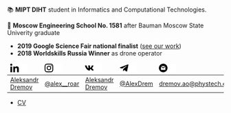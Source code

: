 📚 **MIPT DIHT** student in Informatics and Computational Technologies.

🏫 **Moscow Engineering School No. 1581** after Bauman Moscow State Univerity graduate

- **2019 Google Science Fair national finalist** (<a href="https://github.com/AlexRoar/alexroar/blob/main/assets/Future%20of%20aviation-digital%20twin%20and%20prediction%20technologies_Google%20Science%20Fair.pdf">see our work</a>)
- **2018 Worldskills Russia Winner** as drone operator

<table>
    <thead>
      <tr>
      <td><img height="20px" src="https://github.com/AlexRoar/alexroar/raw/main/assets/linkedin.svg"><img height="20px" src="https://github.com/AlexRoar/alexroar/raw/main/assets/linkedin-w.svg"></td>  
      <td><img height="20px" src="https://github.com/AlexRoar/alexroar/raw/main/assets/instagram.svg"><img height="20px" src="https://github.com/AlexRoar/alexroar/raw/main/assets/instagram-w.svg"></td>    
      <td><img height="20px" src="https://github.com/AlexRoar/alexroar/raw/main/assets/vk.svg"><img height="20px" src="https://github.com/AlexRoar/alexroar/raw/main/assets/vk-w.svg"></td>  
      <td><img height="20px" src="https://github.com/AlexRoar/alexroar/raw/main/assets/telegram.svg"><img height="20px" src="https://github.com/AlexRoar/alexroar/raw/main/assets/telegram-w.svg"></td>  
      <td><img height="20px" src="https://github.com/AlexRoar/alexroar/raw/main/assets/gmail.svg"><img height="20px" src="https://github.com/AlexRoar/alexroar/raw/main/assets/gmail-w.svg"></td>  
      </tr>
    </thead>
    <tbody>
      <tr>
      <td><a href="https://www.linkedin.com/in/aleksandr-dremov-09a216199/">Aleksandr Dremov</a></td>  
      <td><a href="https://www.instagram.com/alex__roar/">@alex__roar</a></td>    
      <td><a href="https://www.linkedin.com/in/aleksandr-dremov-09a216199/">Aleksandr Dremov</a></td>  
      <td><a href="https://t.me/AlexDrem">@AlexDrem</a></td>  
      <td><a href="mailto:dremov.ao@phystech.edu">dremov.ao@phystech.edu</a></td>
      </tr>
    </tbody>
</table>

- [CV](https://github.com/AlexRoar/alexroar/blob/main/CV_ru.pdf)
